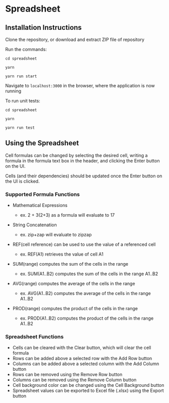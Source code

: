 # Spreadsheet

## Installation Instructions
Clone the repository, or download and extract ZIP file of repository

Run the commands:

`cd spreadsheet`

`yarn`

`yarn run start`

Navigate to `localhost:3000` in the browser, where the application is now running


To run unit tests:

`cd spreadsheet`

`yarn`

`yarn run test` 

## Using the Spreadsheet
Cell formulas can be changed by selecting the desired cell, writing a formula in the formula text box in the header, and clicking the Enter button on the UI.

Cells (and their dependencies) should be updated once the Enter button on the UI is clicked.

### Supported Formula Functions
* Mathematical Expressions
    * ex. 2 + 3(2+3) as a formula will evaluate to 17
    
* String Concatenation
    * ex. zip+zap will evaluate to zipzap

* REF(cell reference) can be used to use the value of a referenced cell
    * ex. REF(A1) retrieves the value of cell A1
    
* SUM(range) computes the sum of the cells in the range
    * ex. SUM(A1..B2) computes the sum of the cells in the range A1..B2
    
* AVG(range) computes the average of the cells in the range
    * ex. AVG(A1..B2) computes the average of the cells in the range A1..B2
    
* PROD(range) computes the product of the cells in the range
    * ex. PROD(A1..B2) computes the product of the cells in the range A1..B2
    
### Spreadsheet Functions
* Cells can be cleared with the Clear button, which will clear the cell formula
* Rows can be added above a selected row with the Add Row button
* Columns can be added above a selected column with the Add Column button
* Rows can be removed using the Remove Row button
* Columns can be removed using the Remove Column button
* Cell background color can be changed using the Cell Background button
* Spreadsheet values can be exported to Excel file (.xlsx) using the Export button
